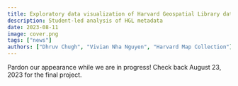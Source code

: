 ```yaml
---
title: Exploratory data visualization of Harvard Geospatial Library data
description: Student-led analysis of HGL metadata
date: 2023-08-11
image: cover.png
tags: ["news"]
authors: ["Dhruv Chugh", "Vivian Nha Nguyen", "Harvard Map Collection"]
---
```


Pardon our appearance while we are in progress! Check back August 23, 2023 for the final project.




